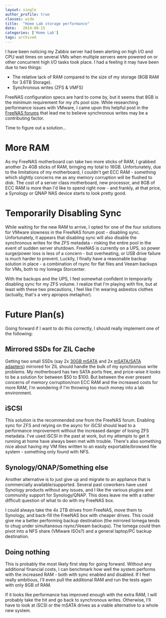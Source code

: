 ```yaml
---
layout: single
author_profile: true
classes: wide
title:  "Home Lab storage performance"
date:   2014-08-15
categories: ['Home Lab']
tags: archived
---
```

I have been noticing my Zabbix server had been alerting on high I/O and CPU wait times on several VMs when multiple servers were powered on or other concurrent high I/O tasks took place. I had a feeling it may have been due to two things:

* The relative lack of RAM compared to the size of my storage (8GB RAM for 3.6TB Storage).
* Synchronous writes (ZFS & VMFS)

FreeNAS configuration specs are hard to come by, but it seems that 8GB is the minimum requirement for my zfs pool size. While researching performance issues with VMware, I came upon this helpful post in the [FreeNAS forums][1] that lead me to believe synchronous writes may be a contributing factor.

Time to figure out a solution...

# More RAM

As my FreeNAS motherboard can take two more sticks of RAM, I grabbed another 2x 4GB sticks of RAM, bringing my total to 16GB. Unfortunately, due to the limitations of my motherboard, I couldn't get ECC RAM - something which slightly concerns me as any memory corruption will be flushed to disk. The cost of a server class motherboard, new processor, and 8GB of ECC RAM is more than I'd like to spend right now - and frankly, at that price, a Synology or QNAP NAS device starts to look pretty good.

# Temporarily Disabling Sync

While waiting for the new RAM to arrive, I opted for one of the four solutions for VMware slowness in the FreeNAS forum post - disabling sync. Unfortunately, it appears that disabling sync will also disable the synchronous writes for the ZFS metadata - risking the entire pool in the event of sudden server shutdown. FreeNAS is currently on a UPS, so power surge/power loss is less of a concern - but overheating, or USB drive failure is much harder to prevent. Luckily, I finally have a reasonable backup solution in place - a combination of rsync for flat files and Veeam backups for VMs, both to my Iomega Storcenter.

With the backups and the UPS, I feel somewhat confident in temporarily disabling sync for my ZFS volume. I realize that I'm playing with fire, but at least with these two precautions, I feel like I'm wearing asbestos clothes (actually, that's a very apropos metaphor).

# Future Plan(s)

Going forward if I want to do this correctly, I should really implement one of the following:

## Mirrored SSDs for ZIL Cache

Getting two small SSDs (say 2x [30GB mSATA][2] and 2x [mSATA/SATA adapters][3]) mirrored for ZIL should handle the bulk of my synchronous write problems. My motherboard has two SATA ports free, and price-wise it looks to be a solution for between $50 to $100. But between the ever present concerns of memory corruption/non ECC RAM and the increased costs for more RAM, I'm wondering if I'm throwing too much money into a lab environment.

## iSCSI

This solution is the recommended one from the FreeNAS forum. Enabling sync for ZFS and relying on the async for iSCSI should lead to a performance improvement without the increased danger of losing ZFS metadata. I've used iSCSI in the past at work, but my attempts to get it running at home have always been met with trouble. There's also something nice about having my VM files written to an easily exportable/browsed file system - something only found with NFS.

## Synology/QNAP/Something else

Another alternative is to just give up and migrate to an appliance that is commercially available/supported. Several past coworkers have used Synology products without any issues, and I like the various plugins and community support for Synology/QNAP. This does leave me with a rather difficult question of what to do with my FreeNAS box.

I could always take the 4x 2TB drives from FreeNAS, move them to Synology, and back-fill the FreeNAS box with cheaper drives. This could give me a better performing backup destination (the mirrored Iomega tends to chug under simultaneous rsync/Veeam backups). The Iomega could then pivot into a NFS share (VMware ISOs?) and a general laptop/PC backup destination.

## Doing nothing

This is probably the most likely first step for going forward. Without any additional financial costs, I can benchmark how well the system performs with the increased RAM - both with sync enabled and disabled. If I feel really ambitious, I'll even pull the additional RAM and run the tests again with only 8GB of RAM.

If it looks like performance has improved enough with the extra RAM, I will probably take the hit and go back to synchronous writes. Otherwise, I'll have to look at iSCSI or the mSATA drives as a viable alternative to a whole new system.

[1]: http://forums.freenas.org/index.php?threads/sync-writes-or-why-is-my-esxi-nfs-so-slow-and-why-is-iscsi-faster.12506/
[2]: http://www.amazon.com/MyDigitalSSD-Bullet-Proof-mSATA-Solid/dp/B00B3X72U4
[3]: http://www.amazon.com/gp/product/B00BGEVUO4/